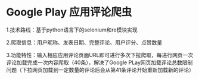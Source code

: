 # Google Play 应用评论爬虫
1.技术路线：基于python语言下的selenium和re模块实现

2.爬取信息：用户昵称、发表日期、完整评论、用户评分、点赞数量

3.功能特性：输入相应应用评论页面URL即可进行多次下拉爬取，每进行网页一次评论加载完成一次内容爬取（40条），解决了Google PLay网页加载评论总数限制问题（下拉网页加载到一定数量的评论后会从第41条评论开始重新加载新的评论）
